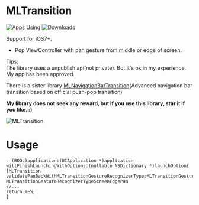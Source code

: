 MLTransition
============

[![Apps Using](https://img.shields.io/badge/Apps%20Using-%3E2,035-28B9FE.svg)](http://cocoapods.org/pods/MLTransition)
[![Downloads](https://img.shields.io/badge/Total%20Downloads-%3E20,113-28B9FE.svg)](http://cocoapods.org/pods/MLTransition)

Support for iOS7+.  

- Pop ViewController with pan gesture from middle or edge of screen.       
   
Tips:    
The library uses a unpublish api(not private). But it's ok in my experience. My app has been approved.

There is a sister library [MLNavigationBarTransition](https://github.com/molon/MLNavigationBarTransition)(Advanced navigation bar transition based on official push-pop transition)

**My library does not seek any reward,
but if you use this library, star it if you like. :)**

![MLTransition](https://raw.githubusercontent.com/molon/MLTransition/master/MLTransition.gif)


# Usage  

```
- (BOOL)application:(UIApplication *)application willFinishLaunchingWithOptions:(nullable NSDictionary *)launchOption{
[MLTransition validatePanBackWithMLTransitionGestureRecognizerType:MLTransitionGestureRecognizerTypePan];//or MLTransitionGestureRecognizerTypeScreenEdgePan
//...
return YES;
}

```    

